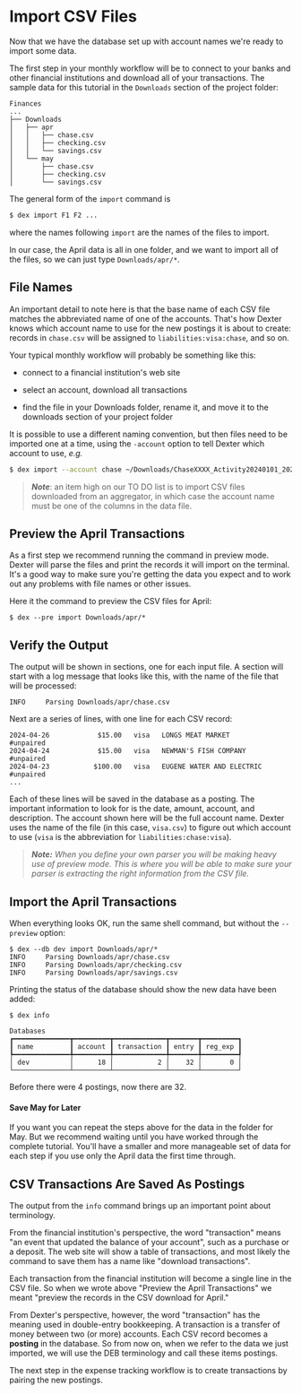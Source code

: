 # Import CSV Files

Now that we have the database set up with account names we're ready to import some data.

The first step in your monthly workflow will be to connect to your banks and other financial institutions and download all of your transactions.
The sample data for this tutorial in the `Downloads` section of the project folder:
```plain
Finances
...
├── Downloads
│   ├── apr
│   │   ├── chase.csv
│   │   ├── checking.csv
│   │   └── savings.csv
│   └── may
│       ├── chase.csv
│       ├── checking.csv
│       └── savings.csv
```

The general form of the `import` command is
```bash
$ dex import F1 F2 ...
```
where the names following `import` are the names of the files to import.

In our case, the April data is all in one folder, and we want to import all of the files, so we can just type `Downloads/apr/*`.


<!-- The subfolder for `may` has the same three files, but now the transactions are for two months, April and May of 2024.
The idea is to illustrate how Dexter avoids importing duplicate transactions, and to provide an example of the process we suggest for managing downloads:

* connect to the financial institution's web site

* select an account, download all transactions, using the "year to date" option

* find the file in your Downloads folder, rename it, and move it to the downloads section of your project folder

Selecting "year to date" is simpler than specifying a date range (and remembering which transactions you have already downloaded).
But the main benefit is having a full record of all downloads in a single file that is always up to date for each account. -->

## File Names

An important detail to note here is that the base name of each CSV file matches the abbreviated name of one of the accounts.
That's how Dexter knows which account name to use for the new postings it is about to create:  records in `chase.csv` will be assigned to `liabilities:visa:chase`, and so on.

Your typical monthly workflow will probably be something like this:

* connect to a financial institution's web site

* select an account, download all transactions

* find the file in your Downloads folder, rename it, and move it to the downloads section of your project folder

It is possible to use a different naming convention, but then files need to be imported one at a time, using the `-account` option to tell Dexter which account to use, _e.g._

```bash
$ dex import --account chase ~/Downloads/ChaseXXXX_Activity20240101_20240525_20240525.CSV
```

> _**Note**_: an item high on our TO DO list is to import CSV files downloaded from an aggregator, in which case the account name must be one of the columns in the data file.

## Preview the April Transactions


As a first step we recommend running the command in preview mode.
Dexter will parse the files and print the records it will import on the terminal.
It's a good way to make sure you're getting the data you expect and to work out any problems with file names or other issues.

Here it the command to preview the CSV files for April:
```shell
$ dex --pre import Downloads/apr/*
```

## Verify the Output

The output will be shown in sections, one for each input file.
A section will start with a log message that looks like this, with the name of the file that will be processed:
```plain
INFO     Parsing Downloads/apr/chase.csv
```

Next are a series of lines, with one line for each CSV record:
```plain
2024-04-26            $15.00   visa   LONGS MEAT MARKET           #unpaired
2024-04-24            $15.00   visa   NEWMAN'S FISH COMPANY       #unpaired
2024-04-23           $100.00   visa   EUGENE WATER AND ELECTRIC   #unpaired
...
```

Each of these lines will be saved in the database as a posting.
The important information to look for is the date, amount, account, and description.
The account shown here will be the full account name.  Dexter uses the name of the file (in this case, `visa.csv`) to figure out which account to use (`visa` is the abbreviation for `liabilities:chase:visa`).

> _**Note:**  When you define your own parser you will be making heavy use of preview mode._
_This is where you will be able to make sure your parser is extracting the right information from the CSV file._

## Import the April Transactions

When everything looks OK, run the same shell command, but without the `--preview` option:
```shell
$ dex --db dev import Downloads/apr/*
INFO     Parsing Downloads/apr/chase.csv
INFO     Parsing Downloads/apr/checking.csv
INFO     Parsing Downloads/apr/savings.csv 
```

Printing the status of the database should show the new data have been added:
```shell
$ dex info

Databases                                                 
┏━━━━━━━━━━━━━━┳━━━━━━━━━┳━━━━━━━━━━━━━┳━━━━━━━┳━━━━━━━━━┓
┃ name         ┃ account ┃ transaction ┃ entry ┃ reg_exp ┃
┡━━━━━━━━━━━━━━╇━━━━━━━━━╇━━━━━━━━━━━━━╇━━━━━━━╇━━━━━━━━━┩
│ dev          │      18 │           2 │    32 │       0 │
└──────────────┴─────────┴─────────────┴───────┴─────────┘
```
Before there were 4 postings, now there are 32.

#### Save May for Later

If you want you can repeat the steps above for the data in the folder for May.
But we recommend waiting until you have worked through the complete tutorial.
You'll have a smaller and more manageable set of data for each step if you use only the April data the first time through.

## CSV Transactions Are Saved As Postings

The output from the `info` command brings up an important point about terminology.

From the financial institution's perspective, the word "transaction" means "an event that updated the balance of your account", such as a purchase or a deposit.
The web site will show a table of transactions, and most likely the command to save them has a name like "download transactions".

Each transaction from the financial institution will become a single line in the CSV file.
So when we wrote above "Preview the April Transactions" we meant "preview the records in the CSV download for April."

From Dexter's perspective, however, the word "transaction" has the meaning used in double-entry bookkeeping.
A transaction is a transfer of money between two (or more) accounts.
Each CSV record becomes a **posting** in the database.
So from now on, when we refer to the data we just imported, we will use the DEB terminology and call these items postings.

The next step in the expense tracking workflow is to create transactions by pairing the new postings.


